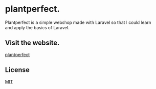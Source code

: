 # plantperfect.

Plantperfect is a simple webshop made with Laravel so that I could learn and apply the basics of Laravel. 

## Visit the website.

[plantperfect](https://lenardsilvester.nl/plantperfect/)

## License
[MIT](https://github.com/lenardsilvester/plantperfect/blob/plantperfect-rework/LICENSE)
